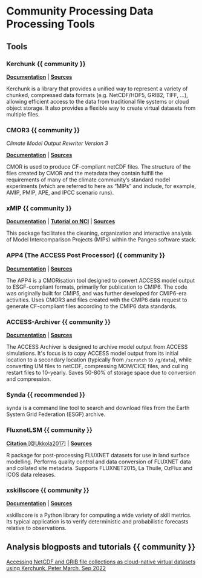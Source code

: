 # Community Processing Data Processing Tools

<!-- {% include "call_contribute.md" %} -->


## Tools

### Kerchunk  {{ community }}

[**Documentation**][kerchunk-doc] | 
[**Sources**][kerchunk-source]

Kerchunk is a library that provides a unified way to represent a variety of chunked, compressed data formats (e.g. NetCDF/HDF5, GRIB2, TIFF, …), allowing efficient access to the data from traditional file systems or cloud object storage. It also provides a flexible way to create virtual datasets from multiple files.

### CMOR3  {{ community }}

*Climate Model Output Rewriter Version 3*

[**Documentation**][cmor3-doc] | 
[**Sources**][cmor3-source]

CMOR is used to produce CF-compliant netCDF files. The structure of the files created by CMOR and the metadata they contain fulfill the requirements of many of the climate community’s standard model experiments (which are referred to here as “MIPs” and include, for example, AMIP, PMIP, APE, and IPCC scenario runs).

### xMIP  {{ community }}

[**Documentation**][xmip-doc] |
[**Tutorial on NCI**][xmip-tutorial] |
[**Sources**][xmip-source]

This package facilitates the cleaning, organization and interactive analysis of Model Intercomparison Projects (MIPs) within the Pangeo software stack.

### APP4 (The ACCESS Post Processor)  {{ community }}

[**Documentation**][APP4-doc] | 
[**Sources**][APP4-source]

The APP4 is a CMORisation tool designed to convert ACCESS model output to ESGF-compliant formats, primarily for publication to CMIP6. The code was originally built for CMIP5, and was further developed for CMIP6-era activities.
Uses CMOR3 and files created with the CMIP6 data request to generate CF-compliant files according to the CMIP6 data standards.

### ACCESS-Archiver {{ community }}

[**Documentation**][ACCESS-Archiver-doc] | 
[**Sources**][ACCESS-Archiver-source]

The ACCESS Archiver is designed to archive model output from ACCESS simulations. It's focus is to copy ACCESS model output from its initial location to a secondary location (typically from `/scratch` to `/g/data`), while converting UM files to netCDF, compressing MOM/CICE files, and culling restart files to 10-yearly. Saves 50-80% of storage space due to conversion and compression.

### Synda  {{ recommended }}

synda is a command line tool to search and download files from the Earth System Grid Federation (ESGF) archive.

### FluxnetLSM  {{ community }}

[**Citation** [@Ukkola2017]][fluxnetlsm-cite] |
[**Sources**][fluxnetlsm-source]

R package for post-processing FLUXNET datasets for use in land surface modelling. Performs quality control and data conversion of FLUXNET data and collated site metadata. Supports FLUXNET2015, La Thuile, OzFlux and ICOS data releases.

### xskillscore  {{ community }}

[**Documentation**][xskillscore-doc] |
[**Sources**][xskillscore-source]

xskillscore is a Python library for computing a wide variety of skill metrics. Its typical application is to verify deterministic and probabilistic forecasts relative to observations.

## Analysis blogposts and tutorials  {{ community }}

[Accessing NetCDF and GRIB file collections as cloud-native virtual datasets using Kerchunk, Peter March, Sep 2022](https://medium.com/pangeo/accessing-netcdf-and-grib-file-collections-as-cloud-native-virtual-datasets-using-kerchunk-625a2d0a9191)


[kerchunk-doc]: https://fsspec.github.io/kerchunk/
[kerchunk-source]: https://github.com/fsspec/kerchunk
[APP4-doc]: https://github.com/ACCESS-Hive/APP4
[APP4-source]: https://github.com/ACCESS-Hive/APP4
[ACCESS-Archiver-doc]: https://github.com/ACCESS-Hive/ACCESS-Archiver
[ACCESS-Archiver-source]: https://github.com/ACCESS-Hive/ACCESS-Archiver
[xskillscore-doc]: https://xskillscore.readthedocs.io/en/stable/
[xskillscore-source]: https://github.com/xarray-contrib/xskillscore
[fluxnetlsm-source]: https://github.com/aukkola/FluxnetLSM
[fluxnetlsm-cite]: https://gmd.copernicus.org/articles/10/3379/2017/
[cmor3-doc]: https://cmor.llnl.gov/
[cmor3-source]: https://github.com/PCMDI/cmor
[xmip-doc]: https://cmip6-preprocessing.readthedocs.io/en/latest/?badge=latest
[xmip-source]: https://github.com/jbusecke/xMIP
[xmip-tutorial]: https://github.com/coecms/xmip_nci
